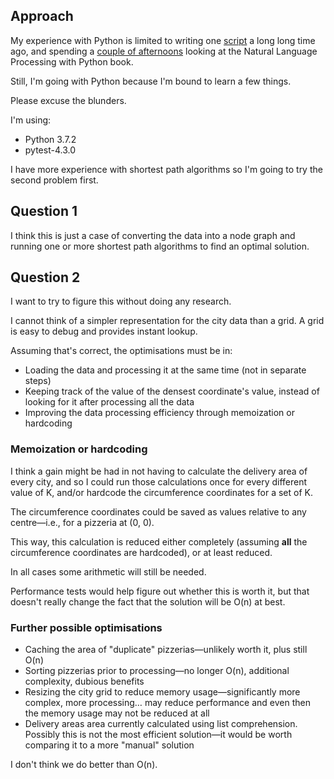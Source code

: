 ## Approach

My experience with Python is limited to writing one [script](https://github.com/ivanmaeder/vimv) a long long time ago, and spending a [couple of afternoons](https://github.com/ivanmaeder/NLP) looking at the Natural Language Processing with Python book.

Still, I'm going with Python because I'm bound to learn a few things.

Please excuse the blunders.

I'm using:

- Python 3.7.2
- pytest-4.3.0

I have more experience with shortest path algorithms so I'm going to try the second problem first.

## Question 1

I think this is just a case of converting the data into a node graph and running one or more shortest path algorithms to find an optimal solution.



## Question 2

I want to try to figure this without doing any research.

I cannot think of a simpler representation for the city data than a grid. A grid is easy to debug and provides instant lookup.

Assuming that's correct, the optimisations must be in:

- Loading the data and processing it at the same time (not in separate steps)
- Keeping track of the value of the densest coordinate's value, instead of looking for it after processing all the data
- Improving the data processing efficiency through memoization or hardcoding

### Memoization or hardcoding

I think a gain might be had in not having to calculate the delivery area of every city, and so I could run those calculations once for every different value of K, and/or hardcode the circumference coordinates for a set of K.

The circumference coordinates could be saved as values relative to any centre—i.e., for a pizzeria at (0, 0).

This way, this calculation is reduced either completely (assuming **all** the circumference coordinates are hardcoded), or at least reduced.

In all cases some arithmetic will still be needed.

Performance tests would help figure out whether this is worth it, but that doesn't really change the fact that the solution will be O(n) at best.

### Further possible optimisations

- Caching the area of "duplicate" pizzerias—unlikely worth it, plus still O(n)
- Sorting pizzerias prior to processing—no longer O(n), additional complexity, dubious benefits
- Resizing the city grid to reduce memory usage—significantly more complex, more processing… may reduce performance and even then the memory usage may not be reduced at all
- Delivery areas area currently calculated using list comprehension. Possibly this is not the most efficient solution—it would be worth comparing it to a more "manual" solution

I don't think we do better than O(n).